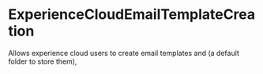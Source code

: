 # ExperienceCloudEmailTemplateCreation
Allows experience cloud users to create email templates and (a default folder to store them),
